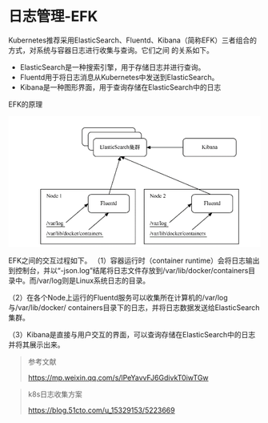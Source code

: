# 日志管理-EFK

Kubernetes推荐采用ElasticSearch、Fluentd、Kibana（简称EFK）三者组合的方式，对系统与容器日志进行收集与查询。它们之间
的关系如下。

- ElasticSearch是一种搜索引擎，用于存储日志并进行查询。
- Fluentd用于将日志消息从Kubernetes中发送到ElasticSearch。
- Kibana是一种图形界面，用于查询存储在ElasticSearch中的日志



EFK的原理

![](../../_static/image-20220421140559592.png)



EFK之间的交互过程如下。
（1）容器运行时（container runtime）会将日志输出到控制台，并以“-json.log”结尾将日志文件存放到/var/lib/docker/containers目录中。而/var/log则是Linux系统日志的目录。



（2）在各个Node上运行的Fluentd服务可以收集所在计算机的/var/log与/var/lib/docker/ containers目录下的日志，并将日志数据发送给ElasticSearch集群。



（3）Kibana是直接与用户交互的界面，可以查询存储在ElasticSearch中的日志并将其展示出来。





> 参考文献
>
> https://mp.weixin.qq.com/s/lPeYavvFJ6GdivkT0iwTGw





> k8s日志收集方案
>
>  https://blog.51cto.com/u_15329153/5223669
